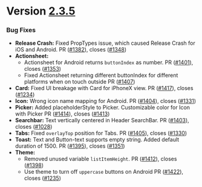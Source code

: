 # Version [2.3.5](https://github.com/GeekyAnts/NativeBase/releases/tag/v2.3.5)

### Bug Fixes

-   **Release Crash:** Fixed PropTypes issue, which caused Release Crash for iOS and Android.
PR ([#1382](https://github.com/GeekyAnts/NativeBase/pull/1382)), closes ([#1348](https://github.com/GeekyAnts/NativeBase/issues/1348))
-   **Actionsheet:** 
    -   Actionsheet for Android returns `buttonIndex` as number.
        PR ([#1401](https://github.com/GeekyAnts/NativeBase/pull/1401)), closes ([#1353](https://github.com/GeekyAnts/NativeBase/issues/1353))
    -   Fixed Actionsheet returning different buttonIndex for different platforms when on touch outside
        PR ([#1407](https://github.com/GeekyAnts/NativeBase/pull/1407))
-   **Card:** Fixed UI breakage with Card for iPhoneX view.
PR ([#1417](https://github.com/GeekyAnts/NativeBase/pull/1417)), closes ([#1234](https://github.com/GeekyAnts/NativeBase/issues/1234))
-   **Icon:** Wrong icon name mapping for Android.
PR ([#1404](https://github.com/GeekyAnts/NativeBase/pull/1404)), closes ([#1331](https://github.com/GeekyAnts/NativeBase/issues/1331))
-   **Picker:** Added placeholderStyle to Picker. Customizable color for Icon with Picker
PR ([#1414](https://github.com/GeekyAnts/NativeBase/pull/1414)), closes ([#1413](https://github.com/GeekyAnts/NativeBase/issues/1413))
-   **Searchbar:** Text vertically centered in Header SearchBar.
PR ([#1403](https://github.com/GeekyAnts/NativeBase/pull/1403)), closes ([#1028](https://github.com/GeekyAnts/NativeBase/issues/1028))
-   **Tabs:** Fixed `overlayTop` position for Tabs.
PR ([#1405](https://github.com/GeekyAnts/NativeBase/pull/1405)), closes ([#1330](https://github.com/GeekyAnts/NativeBase/issues/1330))
-   **Toast:** Text and Button-text supports empty string. Added default duration of 1500.
PR ([#1395](https://github.com/GeekyAnts/NativeBase/pull/1395)), closes ([#1351](https://github.com/GeekyAnts/NativeBase/issues/1351))
-   **Theme:** 
    -   Removed unused variable `listItemHeight`.
        PR ([#1412](https://github.com/GeekyAnts/NativeBase/pull/1412)), closes ([#1398](https://github.com/GeekyAnts/NativeBase/issues/1398))
    -   Use theme to turn off `uppercase` buttons on Android
        PR ([#1422](https://github.com/GeekyAnts/NativeBase/pull/1422)), closes ([#1235](https://github.com/GeekyAnts/NativeBase/issues/1235))
